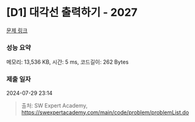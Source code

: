 # [D1] 대각선 출력하기 - 2027 

[문제 링크](https://swexpertacademy.com/main/code/problem/problemDetail.do?contestProbId=AV5QFuZ6As0DFAUq) 

### 성능 요약

메모리: 13,536 KB, 시간: 5 ms, 코드길이: 262 Bytes

### 제출 일자

2024-07-29 23:14



> 출처: SW Expert Academy, https://swexpertacademy.com/main/code/problem/problemList.do